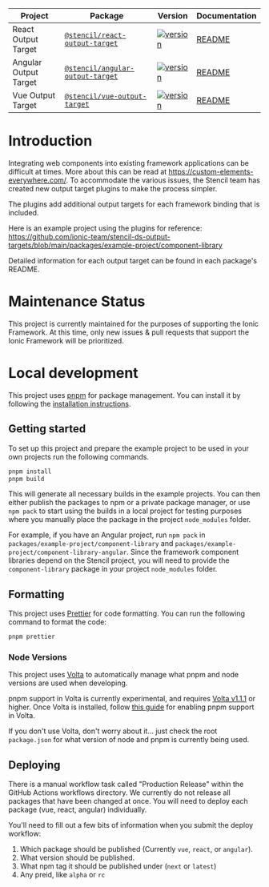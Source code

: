| Project               | Package                                                                                          | Version                                                                                                                                            | Documentation                                        |
| --------------------- | ------------------------------------------------------------------------------------------------ | -------------------------------------------------------------------------------------------------------------------------------------------------- | ---------------------------------------------------- |
| React Output Target   | [`@stencil/react-output-target`](https://www.npmjs.com/package/@stencil/react-output-target)     | [![version](https://img.shields.io/npm/v/@stencil/react-output-target/latest.svg)](https://www.npmjs.com/package/@stencil/react-output-target)     | [README](./packages/react-output-target/README.md)   |
| Angular Output Target | [`@stencil/angular-output-target`](https://www.npmjs.com/package/@stencil/angular-output-target) | [![version](https://img.shields.io/npm/v/@stencil/angular-output-target/latest.svg)](https://www.npmjs.com/package/@stencil/angular-output-target) | [README](./packages/angular-output-target/README.md) |
| Vue Output Target     | [`@stencil/vue-output-target`](https://www.npmjs.com/package/@stencil/vue-output-target)         | [![version](https://img.shields.io/npm/v/@stencil/vue-output-target/latest.svg)](https://www.npmjs.com/package/@stencil/vue-output-target)         | [README](./packages/vue-output-target/README.md)     |

# Introduction

Integrating web components into existing framework applications can be difficult at times. More about this can be read at https://custom-elements-everywhere.com/.
To accommodate the various issues, the Stencil team has created new output target plugins to make the process simpler.

The plugins add additional output targets for each framework binding that is included.

Here is an example project using the plugins for reference: https://github.com/ionic-team/stencil-ds-output-targets/blob/main/packages/example-project/component-library

Detailed information for each output target can be found in each package's README.

# Maintenance Status

This project is currently maintained for the purposes of supporting the Ionic Framework.
At this time, only new issues & pull requests that support the Ionic Framework will be prioritized.

# Local development

This project uses [pnpm](https://pnpm.io/) for package management. You can install it by following the [installation instructions](https://pnpm.io/installation).

## Getting started

To set up this project and prepare the example project to be used in your own projects run the following commands.

```bash
pnpm install
pnpm build
```

This will generate all necessary builds in the example projects. You can then either publish the packages to npm or a private package manager, or use `npm pack` to start using the builds in a local project for testing purposes where you manually place the package in the project `node_modules` folder.

For example, if you have an Angular project, run `npm pack` in `packages/example-project/component-library` and `packages/example-project/component-library-angular`. Since the framework component libraries depend on the Stencil project, you will need to provide the `component-library` package in your project `node_modules` folder.

## Formatting

This project uses [Prettier](https://prettier.io/) for code formatting. You can run the following command to format the code:

```bash
pnpm prettier
```

### Node Versions

This project uses [Volta](https://volta.sh/) to automatically manage what pnpm and node versions are used when developing. 

pnpm support in Volta is currently experimental, and requires [Volta v1.1.1](https://github.com/volta-cli/volta/releases/tag/v1.1.1) or higher. Once Volta is installed, follow [this guide](https://docs.volta.sh/advanced/pnpm) for enabling pnpm support in Volta.

If you don't use Volta, don't worry about it... just check the root `package.json` for what version of node and pnpm is currently being used.

## Deploying

There is a manual workflow task called "Production Release" within the GitHub Actions workflows directory. We currently do not release all packages that have been changed at once. You will need to deploy each package (vue, react, angular) individually.

You'll need to fill out a few bits of information when you submit the deploy workflow:

1. Which package should be published (Currently `vue`, `react`, or `angular`).
2. What version should be published.
3. What npm tag it should be published under (`next` or `latest`)
4. Any preid, like `alpha` or `rc`

